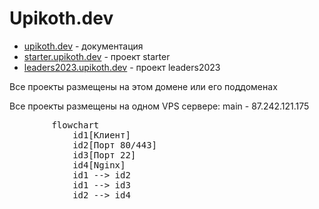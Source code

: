 <script setup>
import Mermaid from '../../.vitepress/components/mermaid.vue'
</script>

# Upikoth.dev

- [upikoth.dev](https://upikoth.dev) - документация
- [starter.upikoth.dev](https://starter.upikoth.dev) - проект starter
- [leaders2023.upikoth.dev](https://leaders2023.upikoth.dev) - проект leaders2023

Все проекты размещены на этом домене или его поддоменах

Все проекты размещены на одном VPS сервере: main - 87.242.121.175

<mermaid>
	<pre class='.mermaid'>
		flowchart
			id1[Клиент]
			id2[Порт 80/443]
			id3[Порт 22]
			id4[Nginx]
			id1 --> id2
			id1 --> id3
			id2 --> id4
	</pre>
</mermaid>
